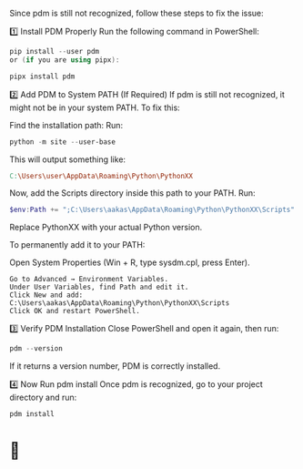 Since pdm is still not recognized, follow these steps to fix the issue:

1️⃣ Install PDM Properly
Run the following command in PowerShell:

```powershell
pip install --user pdm
or (if you are using pipx):
```

```powershell
pipx install pdm
```

2️⃣ Add PDM to System PATH (If Required)
If pdm is still not recognized, it might not be in your system PATH. To fix this:

Find the installation path:
Run:

```powershell
python -m site --user-base
```

This will output something like:

```makefile
C:\Users\user\AppData\Roaming\Python\PythonXX
```

Now, add the Scripts directory inside this path to your PATH. Run:

```powershell
$env:Path += ";C:\Users\aakas\AppData\Roaming\Python\PythonXX\Scripts"
```

Replace PythonXX with your actual Python version.

To permanently add it to your PATH:

Open System Properties (Win + R, type sysdm.cpl, press Enter).
```
Go to Advanced → Environment Variables.
Under User Variables, find Path and edit it.
Click New and add:
C:\Users\aakas\AppData\Roaming\Python\PythonXX\Scripts
Click OK and restart PowerShell.
```
3️⃣ Verify PDM Installation
Close PowerShell and open it again, then run:

```powershell
pdm --version
```
If it returns a version number, PDM is correctly installed.

4️⃣ Now Run pdm install
Once pdm is recognized, go to your project directory and run:

```powershell
pdm install
```
# 🚀
